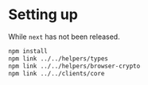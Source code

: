 # Setting up

While ``next`` has not been released.

```sh
npm install
npm link ../../helpers/types
npm link ../../helpers/browser-crypto
npm link ../../clients/core
```

